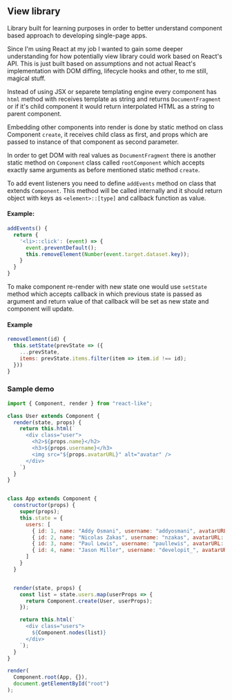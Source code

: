 ## View library 
 Library built for learning purposes in order to better understand component
based approach to developing single-page apps.

Since I'm using React at my job I wanted to gain some deeper understanding
for how potentially view library could work based on React's API. This is just
  built based on assumptions and not actual React's implementation with DOM
  diffing, lifecycle hooks and other, to me still, magical stuff.

Instead of using JSX or separete templating engine every component has `html`
method with receives template as string and returns `DocumentFragment` or if it's
child component it would return interpolated HTML as a string to parent
component.

Embedding other components into render is done by static method on class
Component `create`, it receives child class as first, and props which are passed to instance of that
component as second parameter.

In order to get DOM with real values as `DocumentFragment` there is another static
method on `Component` class called `rootComponent` which accepts exactly same
arguments as before mentioned static method `create`.

To add event listeners you need to define `addEvents` method on class that
extends `Component`. This method will be called internally and it should return
object with keys as `<element>::[type]` and callback function as value.

#### Example:
```javascript
addEvents() {
  return {
    '<li>::click': (event) => {
      event.preventDefault();
      this.removeElement(Number(event.target.dataset.key));
    }
  }
}
```

To make component re-render with new state one would use `setState` method which
accepts callback in which previous state is passed as argument and return value of
that callback will be set as new state and component will update.

#### Example
```javascript
removeElement(id) {
  this.setState(prevState => ({
    ...prevState,
    items: prevState.items.filter(item => item.id !== id);
  }))
}
```

### Sample demo
```javascript
import { Component, render } from "react-like";

class User extends Component {
  render(state, props) {
    return this.html(`
      <div class="user">
        <h2>${props.name}</h2>
        <h3>${props.username}</h3>
        <img src="${props.avatarURL}" alt="avatar" />
      </div>
    `)
  }
}


class App extends Component {
  constructor(props) {
    super(props);
    this.state = {
      users: [
        { id: 1, name: "Addy Osmani", username: "addyosmani", avatarURL: "" },
        { id: 2, name: "Nicolas Zakas", username: "nzakas", avatarURL: "" },
        { id: 3, name: "Paul Lewis", username: "paullewis", avatarURL: "" },
        { id: 4, name: "Jason Miller", username: "developit_", avatarURL: "" },
      ]
    }
  }


  render(state, props) {
    const list = state.users.map(userProps => {
      return Component.create(User, userProps);
    });

    return this.html(`
      <div class="users">
        ${Component.nodes(list)}
      </div>
    `);
  }
}

render(
  Component.root(App, {}), 
  document.getElementById("root")
);
```

